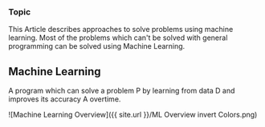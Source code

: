 ### Topic
  This Article describes approaches to solve problems using machine learning. Most of the problems which can't be solved with general programming can be solved using Machine Learning.
  
## Machine Learning
  A program which can solve a problem P by learning from data D and improves its accuracy A overtime.

![Machine Learning Overview]({{ site.url }}/ML Overview invert Colors.png)
